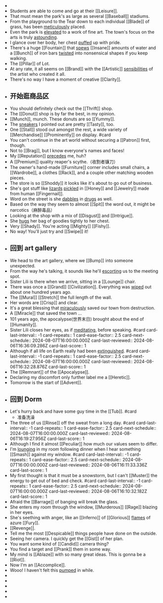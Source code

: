 -
- Students are able to come and go at their [[Leisure]].
- That must mean the park's as large as several [[Baseball]] stadiums.
- From the playground to the Tear down to each individual [[Blade]] of grass, has been [meticulously]([[Meticulous]]) placed.
- Even the park is [elevated]([[Elevate]]) to a work of fine art. The town's focus on the arts is truly [astounding]([[Astound]]).
- I glance over her body, her chest [puffed]([[Puff]]) up with pride.
- There's a huge [[Fountain]] that [spews]([[Spew]]) [[Insane]] amounts of water and a [[Bunch]] of iron bars [twisted]([[Twist]]) into nonsensical shapes if you keep walking.
- The [[Pillar]] of Lot.
- At any rate, it all seems on [[Brand]] with the [[Artistic]] [sensibilities]([[Sensibility]]) of the artist who created it all.
- There's no way I have a moment of creative [[Clarity]].
- ## 开始逛商品区
- You should definitely check out the [[Thrift]] shop.
- The [[Donut]] shop is by far the best, in my opinion.
- [[Munch]], munch. These donuts are so [[Yummy]].
- The [sneakers]([[Sneaker]]) I pointed out are pretty [[Tasty]], too.
- One [[Stall]] stood out amongst the rest, a wide variety of [[Merchandise]] [[Prominently]] on display. #card
- You can't continue in the art world without securing a [[Patron]] first, though.
- Not to [[Brag]], but I know everyone's names and faces!
- My [[Reputation]] [precedes]([[Precede]]) me, huh?
- A [[Premium]] quality reaper's scythe.（收割者镰刀）
- The owner's hand-made [[Furniture]] corner includes small chairs, a [[Wardrobe]], a clothes [[Rack]], and a couple other matching wooden pieces.
- The store is so [[Shoddy]] it looks like it's about to go out of business.
- She's got stuff like [lizards]([[Lizard]]) [pickled]([[Pickle]]) in [[Honey]] and [[Jewelry]] made from human [[Fingernail]].
- Word on the street is she [dabbles]([[Dabble]]) in [drugs]([[Drug]]) as well.
- Based on the way they seem to almost [[Spit]] the word out, it might be narcotics（麻醉毒品）
- Looking at the shop with a mix of [[Disgust]] and [[Intrigue]].
- She [hugs]([[Hug]]) her bag of goodies tightly to her chest.
- Very [[Shady]]. You're acting [[Mighty]] [[Fishy]].
- No way! You'll just try and [[Swipe]] it!
- ## 回到 art gallery
- We head to the art gallery, where we [[Bump]] into someone unexpected.
- From the way he's talking, it sounds like he'll [escorting]([[Escort]]) us to the meeting spot.
- Sister Lili is there when we arrive, sitting in a [[Lounge]] chair.
- There was once a [[Grand]] [[Civilization]]. Everything was [wiped]([[Wipe]]) out about one hundred years ago.
- The [[Mural]] [[Stretch]] the full length of the wall.
- Her words are [[Crisp]] and clear.
- It's a great blessing that [miraculously]([[Miraculous]]) saved our town from destruction.
- A [[Miracle]] that saved the town ...
- 101 years ago, the apocalypse(世界末日) brought about the end of [[Humanity]].
- Sister Lili closes her eyes, as if [meditating]([[Meditate]]), before speaking. #card
  card-last-interval:: -1
  card-repeats:: 1
  card-ease-factor:: 2.5
  card-next-schedule:: 2024-08-07T16:00:00.000Z
  card-last-reviewed:: 2024-08-06T16:36:09.286Z
  card-last-score:: 1
- Although if all life on Earth really had been [extinguished]([[Extinguish]]). #card
  card-last-interval:: -1
  card-repeats:: 1
  card-ease-factor:: 2.5
  card-next-schedule:: 2024-08-07T16:00:00.000Z
  card-last-reviewed:: 2024-08-06T16:32:28.876Z
  card-last-score:: 1
- The [[Remnant]] of the [[Apocalypse]].
- Declaring my discomfort only further label me a [[Heretic]].
- Tomorrow is the start of [[Advent]].
- ## 回到 Dorm
- Let's hurry back and have some guy time in the [[Tub]]. #card
	- 准备洗澡
- The three of us [[Rinse]] off the sweat from a long day. #card
  card-last-interval:: -1
  card-repeats:: 1
  card-ease-factor:: 2.5
  card-next-schedule:: 2024-08-07T16:00:00.000Z
  card-last-reviewed:: 2024-08-06T16:19:27.956Z
  card-last-score:: 1
- Although I find it almost [[Peculiar]] how much our values seem to differ.
- I'm [lounging]([[Lounge]]) in my room following dinner when I hear something [[Smash]] against my window. #card
  card-last-interval:: -1
  card-repeats:: 1
  card-ease-factor:: 2.5
  card-next-schedule:: 2024-08-07T16:00:00.000Z
  card-last-reviewed:: 2024-08-06T16:11:33.336Z
  card-last-score:: 1
- My first thought is that it must be a snowstorm, but I can't [[Muster]] the energy to get out of bed and check. #card
  card-last-interval:: -1
  card-repeats:: 1
  card-ease-factor:: 2.5
  card-next-schedule:: 2024-08-07T16:00:00.000Z
  card-last-reviewed:: 2024-08-06T16:10:32.182Z
  card-last-score:: 1
- Afraid the [[Barrage]] of banging will break the glass.
- She enters my room through the window, [[Murderous]] [[Rage]] blazing in her eyes.
- She's seething with anger, like an [[Inferno]] of [[Glorious]] [flames]([[Flame]]) of azure [[Fury]].
- [[Revenge]].
- Tell me the most [[Despicable]] things people have done on the outside.
- Seeing her camera. I quickly get the [[Gist]] of her plan.
- You want some kind of [[Candid]] camera thing?
- You find a target and [[Prank]] them in some way.
- My mind is [[Ablaze]] with so many great ideas. This is gonna be a [[Riot]].
- Now I'm an [[Accomplice]].
- Wooo! I haven't felt this [pumped]([[Pump]]) in while.
-
-
-
-
-